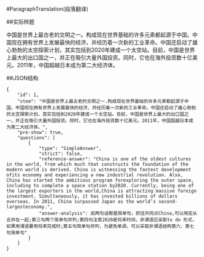 #ParagraphTranslation(段落翻译)

##实际样题

中国是世界上最古老的文明之一。构成现在世界基础的许多元素都起源于中国。中国现在拥有世界上发展最快的经济，并经历着一次新的工业革命。中国还启动了雄心勃勃的太空探索计划，其实包括到2020年建成一个太空站。目前，中国是世界上最大的出口国之一，并正在吸引大量外国投资。同时，它也在海外投资数十亿美元。2011年，中国超越日本成为第二大经济体。

##JSON结构

	{
		"id": 1,								
		"stem": "中国是世界上最古老的文明之一.构成现在世界基础的许多元素都起源于中国。中国现在拥有世界上发展最快的经济，并经历着一次新的工业革命。中国还启动了雄心勃勃的太空探索计划，其实包括到2020年建成一个太空站。目前，中国是世界上最大的出口国之一，并正在吸引大量外国投资。同时，它也在海外投资数十亿美元。2011年，中国超越日本成为第二大经济体。",
		"pre-show": true,
		"questions": [			
			{
				"type": "SimpleAnswer",		
				"strict": false,
				"reference-answer": "China is one of the oldest cultures in the world, from which much that constructs the foundation of the modern world is derived. China is witnessing the fastest development ofits economy and experiencing a new industrial revolution. Also, China has started the ambitious program forexploring the outer space, including to complete a space station by2020. Currently, being one of the largest exporters in the world,China is attracting massive foreign investment. Simultaneously, it has invested billions of dollars overseas. In 2011, China surpassed Japan as the world’s second-largesteconomy.",		
				"answer-analysis": 前两句话都是简单句，抓住共同点China,可以用定从合并在一起;第三句两个简单句并列;第四句注意2020是将来时间，非谓语应采取to do 形式，如果用谓语要用将来完成时;第五句简单句并列，为避免单调，可以采取非谓语结构第六、第七句简单句"
			}
		]
	}